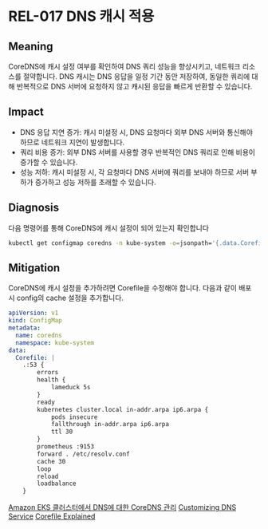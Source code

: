 # REL-017 DNS 캐시 적용

## Meaning
CoreDNS에 캐시 설정 여부를 확인하여 DNS 쿼리 성능을 향상시키고, 네트워크 리소스를 절약합니다. DNS 캐시는 DNS 응답을 일정 기간 동안 저장하여, 동일한 쿼리에 대해 반복적으로 DNS 서버에 요청하지 않고 캐시된 응답을 빠르게 반환할 수 있습니다.

## Impact
- DNS 응답 지연 증가: 캐시 미설정 시, DNS 요청마다 외부 DNS 서버와 통신해야 하므로 네트워크 지연이 발생합니다.
- 쿼리 비용 증가: 외부 DNS 서버를 사용할 경우 반복적인 DNS 쿼리로 인해 비용이 증가할 수 있습니다.
- 성능 저하: 캐시 미설정 시, 각 요청마다 DNS 서버에 쿼리를 보내야 하므로 서버 부하가 증가하고 성능 저하를 초래할 수 있습니다.

## Diagnosis
다음 명령어를 통해 CoreDNS에 캐시 설정이 되어 있는지 확인합니다

```bash
kubectl get configmap coredns -n kube-system -o=jsonpath='{.data.Corefile}' | grep -i 'cache'
```

## Mitigation
CoreDNS에 캐시 설정을 추가하려면 Corefile을 수정해야 합니다. 다음과 같이 배포 시 config의 cache 설정을 추가합니다.

```yaml
apiVersion: v1
kind: ConfigMap
metadata:
  name: coredns
  namespace: kube-system
data:
  Corefile: |
    .:53 {
        errors
        health {
            lameduck 5s
        }
        ready
        kubernetes cluster.local in-addr.arpa ip6.arpa {
            pods insecure
            fallthrough in-addr.arpa ip6.arpa
            ttl 30
        }
        prometheus :9153
        forward . /etc/resolv.conf
        cache 30
        loop
        reload
        loadbalance
    }

```
[Amazon EKS 클러스터에서 DNS에 대한 CoreDNS 관리](https://docs.aws.amazon.com/ko_kr/eks/latest/userguide/managing-coredns.html)
[Customizing DNS Service](https://kubernetes.io/docs/tasks/administer-cluster/dns-custom-nameservers/)
[Corefile Explained](https://coredns.io/2017/07/23/corefile-explained/)